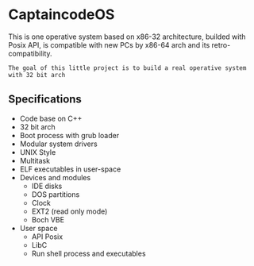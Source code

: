 # CaptaincodeOS

This is one operative system based on x86-32 architecture, builded with Posix API, is compatible with new PCs by x86-64 arch and its retro-compatibility.

    The goal of this little project is to build a real operative system with 32 bit arch

## Specifications

- Code base on C++
- 32 bit arch
- Boot process with grub loader
- Modular system drivers
- UNIX Style
- Multitask
- ELF executables in user-space
- Devices and modules
    + IDE disks
    + DOS partitions
    + Clock
    + EXT2 (read only mode)
    + Boch VBE
- User space
    + API Posix
    + LibC
    + Run shell process and executables

